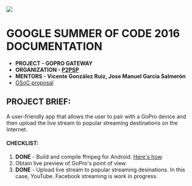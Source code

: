 ![](https://developers.google.com/open-source/gsoc/images/gsoc2016-sun-373x373.png)
# GOOGLE SUMMER OF CODE 2016 DOCUMENTATION

- **PROJECT - GOPRO GATEWAY**
- **ORGANIZATION - [P2PSP](http://p2psp.org/en/)**
- **MENTORS - Vicente González Ruiz, Jose Manuel García Salmerón**
- [GSoC proposal](https://drive.google.com/file/d/0By4a5ikYDOP3YmJXQVIwTzNKdVk/view?usp=sharing)

## PROJECT BRIEF:
A user-friendly app that allows the user to pair with a GoPro device and then upload the live stream to popular streaming destinations on the Internet.

#### CHECKLIST:
1. **DONE** - Build and compile ffmpeg for Android. [Here's how](https://github.com/sravan953/gopro/tree/master/FFmpegLibrary/BUILD_GUIDE).
2. Obtain live preview of GoPro's point of view.
3. **DONE** - Upload live stream to popular streaming desinations. In this case, YouTube. Facebook streaming is work in progress.
